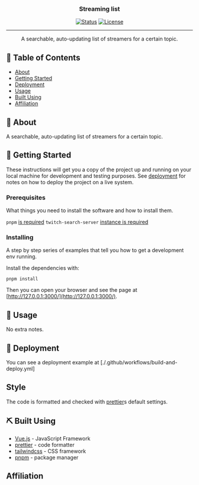 <h3 align="center">Streaming list</h3>

<div align="center">

  [![Status](https://img.shields.io/badge/status-active-success.svg)]() 
  [![License](https://img.shields.io/github/license/nickwasused/streaming-list)](/LICENSE)

</div>

---

<p align="center"> A searchable, auto-updating list of streamers for a certain topic.
    <br> 
</p>

## 📝 Table of Contents
- [About](#about)
- [Getting Started](#getting_started)
- [Deployment](#deployment)
- [Usage](#usage)
- [Built Using](#built_using)
- [Affiliation](#affiliation)

## 🧐 About <a name = "about"></a>
A searchable, auto-updating list of streamers for a certain topic.

## 🏁 Getting Started <a name = "getting_started"></a>
These instructions will get you a copy of the project up and running on your local machine for development and testing purposes. See [deployment](#deployment) for notes on how to deploy the project on a live system.

### Prerequisites
What things you need to install the software and how to install them.

`pnpm` [is required](https://pnpm.io/)
`twitch-search-server` [instance is required](https://github.com/Nickwasused/twitch-search-server)

### Installing
A step by step series of examples that tell you how to get a development env running.

Install the dependencies with:

```console
pnpm install
```

Then you can open your browser and see the page at [http://127.0.0.1:3000/](http://127.0.0.1:3000/).

## 🎈 Usage <a name="usage"></a>
No extra notes.

## 🚀 Deployment <a name = "deployment"></a>
You can see a deployment example at [./.github/workflows/build-and-deploy.yml]

## Style
The code is formatted and checked with [prettier](https://prettier.io/)s default settings.

## ⛏️ Built Using <a name = "built_using"></a>
- [Vue.js](https://vuejs.org/) - JavaScript Framework 
- [prettier](https://prettier.io/) - code formatter
- [tailwindcss](https://tailwindcss.com/) - CSS framework
- [pnpm](https://pnpm.io/) - package manager

## Affiliation <a name = "affiliation"></a>
